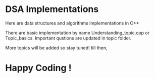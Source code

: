 # DSA Implementations
Here are data structures and algorithms implementations in C++ 

There are basic implementation by name Understanding_topic.cpp or Topic_basics. 
Important qustions are updated in topic folder. 

More topics will be added so stay tuned! till then, 
# Happy Coding !
